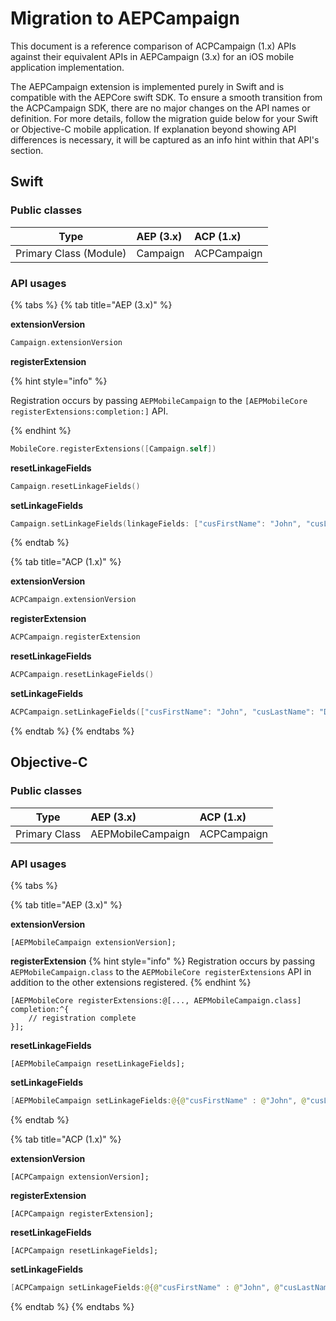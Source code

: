 # Migration to AEPCampaign

This document is a reference comparison of ACPCampaign (1.x) APIs against their equivalent APIs in AEPCampaign (3.x) for an iOS mobile application implementation.

The AEPCampaign extension is implemented purely in Swift and is compatible with the AEPCore swift SDK. To ensure a smooth transition from the ACPCampaign SDK, there are no major changes on the API names or definition. For more details, follow the migration guide below for your Swift or Objective-C mobile application. If explanation beyond showing API differences is necessary, it will be captured as an info hint within that API's section.

## Swift

### Public classes

| Type                   | AEP (3.x) | ACP (1.x)   |
| ---------------------- | :-------- | :---------- |
| Primary Class (Module) | Campaign  | ACPCampaign |

### API usages

{% tabs %}
{% tab title="AEP (3.x)" %}

**extensionVersion**

```swift
Campaign.extensionVersion
```

**registerExtension**

{% hint style="info" %}

Registration occurs by passing `AEPMobileCampaign` to the `[AEPMobileCore registerExtensions:completion:]` API.

{% endhint %}

```swift
MobileCore.registerExtensions([Campaign.self])
```

**resetLinkageFields**

```swift
Campaign.resetLinkageFields()
```

**setLinkageFields**

```swift
Campaign.setLinkageFields(linkageFields: ["cusFirstName": "John", "cusLastName": "Doe", "cusEmail": "john.doe@email.com"])
```

{% endtab %}

{% tab title="ACP (1.x)" %}

**extensionVersion**

```swift
ACPCampaign.extensionVersion
```

**registerExtension**

```swift
ACPCampaign.registerExtension
```

**resetLinkageFields**

```swift
ACPCampaign.resetLinkageFields()
```

**setLinkageFields**

```swift
ACPCampaign.setLinkageFields(["cusFirstName": "John", "cusLastName": "Doe", "cusEmail": "john.doe@email.com"])
```

{% endtab %}
{% endtabs %}

## Objective-C

### Public classes

| Type          | AEP (3.x)         | ACP (1.x)   |
| ------------- | :---------------- | :---------- |
| Primary Class | AEPMobileCampaign | ACPCampaign |

### API usages

{% tabs %}

{% tab title="AEP (3.x)" %}

**extensionVersion**

```objc
[AEPMobileCampaign extensionVersion];
```

**registerExtension**
{% hint style="info" %}
Registration occurs by passing `AEPMobileCampaign.class` to the `AEPMobileCore registerExtensions` API in addition to the other extensions registered.
{% endhint %}

```objc
[AEPMobileCore registerExtensions:@[..., AEPMobileCampaign.class] completion:^{
	// registration complete
}];
```

**resetLinkageFields**

```objc
[AEPMobileCampaign resetLinkageFields];
```

**setLinkageFields**

```swift
[AEPMobileCampaign setLinkageFields:@{@"cusFirstName" : @"John", @"cusLastName": @"Doe", @"cusEmail": @"john.doe@email.com"}];
```

{% endtab %}

{% tab title="ACP (1.x)" %}

**extensionVersion**

```objc
[ACPCampaign extensionVersion];
```

**registerExtension**

```objc
[ACPCampaign registerExtension];
```

**resetLinkageFields**

```objc
[ACPCampaign resetLinkageFields];
```

**setLinkageFields**

```swift
[ACPCampaign setLinkageFields:@{@"cusFirstName" : @"John", @"cusLastName": @"Doe", @"cusEmail": @"john.doe@email.com"}];
```

{% endtab %}
{% endtabs %}